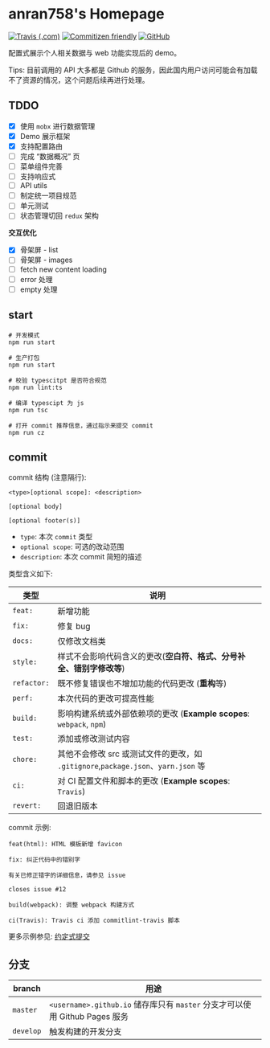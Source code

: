 # anran758's Homepage

[![Travis (.com)](https://img.shields.io/travis/com/anran758/anran758.github.io)](https://travis-ci.com/github/anran758/anran758.github.io/)
[![Commitizen friendly](https://img.shields.io/badge/commitizen-friendly-brightgreen.svg)](http://commitizen.github.io/cz-cli/)
[![GitHub](https://img.shields.io/github/license/anran758/anran758.github.io)](https://github.com/anran758/anran758.github.io/blob/master/LICENSE)

配置式展示个人相关数据与 web 功能实现后的 demo。

Tips: 目前调用的 API 大多都是 Github 的服务，因此国内用户访问可能会有加载不了资源的情况，这个问题后续再进行处理。

## TDDO

- [x] 使用 `mobx` 进行数据管理
- [x] Demo 展示框架
- [x] 支持配置路由
- [ ] 完成 “数据概况” 页
- [ ] 菜单组件完善
- [ ] 支持响应式
- [ ] API utils
- [ ] 制定统一项目规范
- [ ] 单元测试
- [ ] 状态管理切回 `redux` 架构

**交互优化**

- [x] 骨架屏 - list
- [ ] 骨架屏 - images
- [ ] fetch new content loading
- [ ] error 处理
- [ ] empty 处理

## start

``` shell
# 开发模式
npm run start

# 生产打包
npm run start

# 校验 typescitpt 是否符合规范
npm run lint:ts

# 编译 typescipt 为 js
npm run tsc

# 打开 commit 推荐信息，通过指示来提交 commit
npm run cz
```

## commit

commit 结构 (注意隔行):

``` example
<type>[optional scope]: <description>

[optional body]

[optional footer(s)]
```

- `type`: 本次 `commit` 类型
- `optional scope`: 可选的改动范围
- `description`: 本次 commit 简短的描述

类型含义如下:

| 类型        | 说明                                                                              |
| ----------- | --------------------------------------------------------------------------------- |
| `feat:`     | 新增功能                                                                          |
| `fix:`      | 修复 bug                                                                          |
| `docs:`     | 仅修改文档类                                                                      |
| `style:`    | 样式不会影响代码含义的更改(**空白符、格式、分号补全、错别字修改等**)            |
| `refactor:` | 既不修复错误也不增加功能的代码更改 (**重构**等)                                                |
| `perf:`     | 本次代码的更改可提高性能                                                          |
| `build:`    | 影响构建系统或外部依赖项的更改 (**Example scopes**: `webpack`, `npm`)             |
| `test:`     | 添加或修改测试内容                                                                |
| `chore:`    | 其他不会修改 src 或测试文件的更改，如 `.gitignore`,`package.json`、`yarn.json` 等 |
| `ci:`       | 对 CI 配置文件和脚本的更改 (**Example scopes**: `Travis`)                         |
| `revert:`   | 回退旧版本                                                                        |

commit 示例:

``` shell
feat(html): HTML 模板新增 favicon
```

``` shell
fix: 纠正代码中的错别字

有关已修正错字的详细信息，请参见 issue

closes issue #12
```

``` shell
build(webpack): 调整 webpack 构建方式
```

``` shell
ci(Travis): Travis ci 添加 commitlint-travis 脚本
```

更多示例参见: [约定式提交](https://www.conventionalcommits.org/zh-hans)

## 分支

| branch    | 用途                                                                        |
| --------- | --------------------------------------------------------------------------- |
| `master`  | `<username>.github.io` 储存库只有 `master` 分支才可以使用 Github Pages 服务 |
| `develop` | 触发构建的开发分支                                                          |
